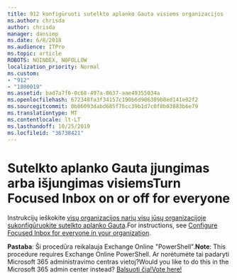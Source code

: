 ```yaml
---
title: 912 konfigūruoti sutelkto aplanko Gauta visiems organizacijos
ms.author: chrisda
author: chrisda
manager: dansimp
ms.date: 6/8/2018
ms.audience: ITPro
ms.topic: article
ROBOTS: NOINDEX, NOFOLLOW
localization_priority: Normal
ms.custom:
- "912"
- "1800019"
ms.assetid: bad7a7f6-0c68-497a-8637-aae49355034a
ms.openlocfilehash: 672348fa3f34157c190b6d986309b8ed141e02f2
ms.sourcegitcommit: 0b06093dabd685f76cc39b1d7c0f8b03883b6e79
ms.translationtype: MT
ms.contentlocale: lt-LT
ms.lasthandoff: 10/25/2019
ms.locfileid: "36738421"
---
```

# <a name="turn-focused-inbox-on-or-off-for-everyone"></a><span data-ttu-id="e48b5-102">Sutelkto aplanko Gauta įjungimas arba išjungimas visiems</span><span class="sxs-lookup"><span data-stu-id="e48b5-102">Turn Focused Inbox on or off for everyone</span></span>

<span data-ttu-id="e48b5-103">Instrukcijų ieškokite [visų organizacijos narių visų jūsų organizacijoje sukonfigūruokite sutelkto aplanko Gauta](https://docs.microsoft.com/office365/admin/setup/configure-focused-inbox).</span><span class="sxs-lookup"><span data-stu-id="e48b5-103">For instructions, see [Configure Focused Inbox for everyone in your organization](https://docs.microsoft.com/office365/admin/setup/configure-focused-inbox).</span></span>

<span data-ttu-id="e48b5-104">**Pastaba**: Ši procedūra reikalauja Exchange Online "PowerShell".</span><span class="sxs-lookup"><span data-stu-id="e48b5-104">**Note**: This procedure requires Exchange Online PowerShell.</span></span> <span data-ttu-id="e48b5-105">Ar norėtumėte tai padaryti Microsoft 365 administravimo centras vietoj?</span><span class="sxs-lookup"><span data-stu-id="e48b5-105">Would you like to do this in the Microsoft 365 admin center instead?</span></span> [<span data-ttu-id="e48b5-106">Balsuoti čia!</span><span class="sxs-lookup"><span data-stu-id="e48b5-106">Vote here!</span></span>](https://go.microsoft.com/fwlink/p/?linkid=862489)
